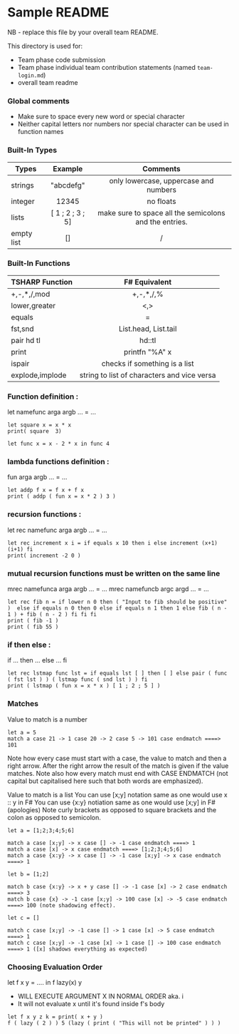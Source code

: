 # Sample README

NB - replace this file by your overall team README.

This directory is used for:

* Team phase code submission
* Team phase individual team contribution statements (named `team-login.md`)
* overall team readme

### Global comments 

* Make sure to space every new word or special character
* Neither capital letters nor numbers nor special character can be used in function names

### Built-In Types 

| Types         | Example          | Comments                                              |
| ------------- |:----------------:| :----------------------------------------------------:|
| strings       | "abcdefg"        | only lowercase, uppercase and numbers                 |
| integer       | 12345            | no floats                                             |
| lists         | [ 1 ; 2 ; 3 ; 5] | make sure to space all the semicolons and the entries.|
| empty list    | []               | /                                                     |

### Built-In Functions

|TSHARP Function  | F# Equivalent                               |
| --------------  |:-------------------------------------------:|
|+,-,*,/,mod      | +,-,*,/,%                                   |
| lower,greater   | <,>                                         |
| equals          | =                                           |
| fst,snd         | List.head, List.tail                        |
| pair hd tl      | hd::tl                                      |
| print           | printfn "%A" x                              |
| ispair          | checks if something is a list               |
| explode,implode | string to list of characters and vice versa |


### Function definition : 

let namefunc arga argb ... = ...

``` F#
let square x = x * x
print( square  3)
```

``` F#
let func x = x - 2 * x in func 4
```

### lambda functions definition : 

fun arga argb ... = ...

``` F#
let addp f x = f x + f x
print ( addp ( fun x = x * 2 ) 3 )
```

### recursion functions : 
let rec namefunc arga argb ... = ...

``` F#
let rec increment x i = if equals x 10 then i else increment (x+1) (i+1) fi
print( increment -2 0 )
```

### mutual recursion functions must be written on the same line
mrec namefunca arga argb ... = ... mrec namefuncb argc argd ... = ...

``` F#
let rec fib n = if lower n 0 then ( "Input to fib should be positive" )  else if equals n 0 then 0 else if equals n 1 then 1 else fib ( n - 1 ) + fib ( n - 2 ) fi fi fi
print ( fib -1 )
print ( fib 55 )
```

### if then else :
if ... then ... else ... fi

``` F#
let rec lstmap func lst = if equals lst [ ] then [ ] else pair ( func ( fst lst ) ) ( lstmap func ( snd lst ) ) fi
print ( lstmap ( fun x = x * x ) [ 1 ; 2 ; 5 ] )
```

### Matches

Value to match is a number 

```F#
let a = 5
match a case 21 -> 1 case 20 -> 2 case 5 -> 101 case endmatch ====> 101
```

Note how every case must start with a case, the value to match and then a right arrow. After the right arrow the result of the match is given if the value matches. 
Note also how every match must end with CASE ENDMATCH (not capital but capitalised here such that both words are emphasized).

Value to match is a list
You can use [x;y] notation same as one would use x :: y in F#
You can use {x:y} notiation same as one would use [x;y] in F# (apologies)
Note curly brackets as opposed to square brackets and the colon as opposed to semicolon.

```F#
let a = [1;2;3;4;5;6]

match a case [x;y] -> x case [] -> -1 case endmatch ====> 1
match a case [x] -> x case endmatch ====> [1;2;3;4;5;6]
match a case {x:y} -> x case [] -> -1 case [x;y] -> x case endmatch ====> 1
```

```F#
let b = [1;2]

match b case {x:y} -> x + y case [] -> -1 case [x] -> 2 case endmatch ====> 3
match b case {x} -> -1 case [x;y] -> 100 case [x] -> -5 case endmatch ====> 100 (note shadowing effect).
```

```F#
let c = []

match c case [x;y] -> -1 case [] -> 1 case [x] -> 5 case endmatch ====> 1
match c case [x;y] -> -1 case [x] -> 1 case [] -> 100 case endmatch ====> 1 ([x] shadows everything as expected)
```

### Choosing Evaluation Order
let f x y = .... in f lazy(x) y 
* WILL EXECUTE ARGUMENT X IN NORMAL ORDER aka. i
* It will not evaluate x until it's found inside f's body

```F#
let f x y z k = print( x + y )
f ( lazy ( 2 ) ) 5 (lazy ( print ( "This will not be printed" ) ) )
```
